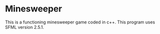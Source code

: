 # Minesweeper

This is a functioning minesweeper game coded in c++. This program uses SFML version 2.5.1.
